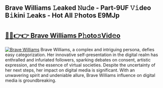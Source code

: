 ## Brave Williams 𝙻eaked 𝙽u𝚍e - Part-9UF 𝚅𝚒deo B𝚒kini 𝙻eaks - Hot All 𝙿hotos E9MJp

# <h2><a href="http://ld0dwij.urlbe.top/?page=Brave+Williams">🔗🔗👉👉 Brave Williams P𝚑oto𝚜Vid𝚎o</a></h2>

[![Brave Williams](https://i.imgur.com/eBuTRDB.gif)](http://ld0dwij.urlbe.top/?page=Brave+Williams)
Brave Williams, a complex and intriguing persona, defies easy categorization. Her innovative self-presentation in the digital realm has enthralled and infuriated followers, sparking debates on consent, artistic expression, and the essence of virtual societies. Despite the uncertainty of her next steps, her impact on digital media is significant. With an unwavering spirit and undeniable allure, Brave Williams influence on digital media is groundbreaking.
